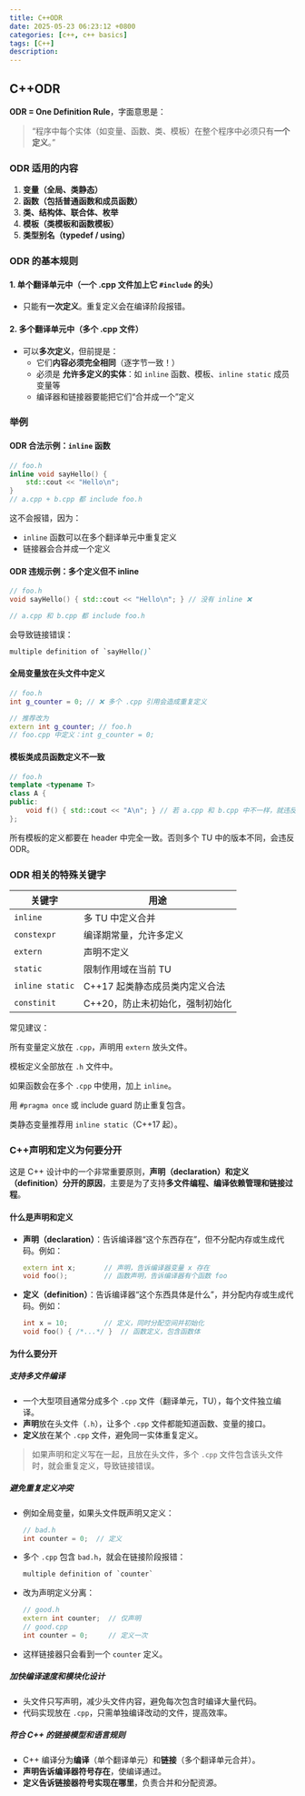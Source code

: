 ```yaml
---
title: C++ODR
date: 2025-05-23 06:23:12 +0800
categories: [c++, c++ basics]
tags: [C++]
description: 
---
```

## C++ODR

**ODR = One Definition Rule**，字面意思是：

> “程序中每个实体（如变量、函数、类、模板）在整个程序中必须只有**一个定义**。”

### ODR 适用的内容

1. **变量（全局、类静态）**
2. **函数（包括普通函数和成员函数）**
3. **类、结构体、联合体、枚举**
4. **模板（类模板和函数模板）**
5. **类型别名（typedef / using）**

### ODR 的基本规则

#### 1. 单个翻译单元中（一个 .cpp 文件加上它 `#include` 的头）

- 只能有**一次定义**。重复定义会在编译阶段报错。

#### 2. 多个翻译单元中（多个 .cpp 文件）

- 可以**多次定义**，但前提是：
  - 它们**内容必须完全相同**（逐字节一致！）
  - 必须是 **允许多定义的实体**：如 `inline` 函数、模板、`inline static` 成员变量等
  - 编译器和链接器要能把它们“合并成一个”定义

### 举例

#### ODR 合法示例：`inline` 函数

```cpp
// foo.h
inline void sayHello() {
    std::cout << "Hello\n";
}
// a.cpp + b.cpp 都 include foo.h
```

这不会报错，因为：

- `inline` 函数可以在多个翻译单元中重复定义
- 链接器会合并成一个定义

#### ODR 违规示例：多个定义但不 inline

```cpp
// foo.h
void sayHello() { std::cout << "Hello\n"; } // 没有 inline ❌
```

```cpp
// a.cpp 和 b.cpp 都 include foo.h
```

会导致链接错误：

```scss
multiple definition of `sayHello()`
```

#### 全局变量放在头文件中定义

```cpp
// foo.h
int g_counter = 0; // ❌ 多个 .cpp 引用会造成重复定义
```

```cpp
// 推荐改为
extern int g_counter; // foo.h
// foo.cpp 中定义：int g_counter = 0;
```

#### 模板类成员函数定义不一致

```cpp
// foo.h
template <typename T>
class A {
public:
    void f() { std::cout << "A\n"; } // 若 a.cpp 和 b.cpp 中不一样，就违反 ODR
};
```

所有模板的定义都要在 header 中完全一致。否则多个 TU 中的版本不同，会违反 ODR。

### ODR 相关的特殊关键字

| 关键字          | 用途                            |
| --------------- | ------------------------------- |
| `inline`        | 多 TU 中定义合并                |
| `constexpr`     | 编译期常量，允许多定义          |
| `extern`        | 声明不定义                      |
| `static`        | 限制作用域在当前 TU             |
| `inline static` | C++17 起类静态成员类内定义合法  |
| `constinit`     | C++20，防止未初始化，强制初始化 |

常见建议：

所有变量定义放在 `.cpp`，声明用 `extern` 放头文件。

模板定义全部放在 `.h` 文件中。

如果函数会在多个 `.cpp` 中使用，加上 `inline`。

用 `#pragma once` 或 include guard 防止重复包含。

类静态变量推荐用 `inline static`（C++17 起）。

### C++声明和定义为何要分开

这是 C++ 设计中的一个非常重要原则，**声明（declaration）和定义（definition）分开的原因**，主要是为了支持**多文件编程、编译依赖管理和链接过程**。

#### 什么是声明和定义

- **声明（declaration）**：告诉编译器“这个东西存在”，但不分配内存或生成代码。例如：

  ```cpp
  extern int x;       // 声明，告诉编译器变量 x 存在
  void foo();         // 函数声明，告诉编译器有个函数 foo
  ```

- **定义（definition）**：告诉编译器“这个东西具体是什么”，并分配内存或生成代码。例如：

  ```cpp
  int x = 10;         // 定义，同时分配空间并初始化
  void foo() { /*...*/ }  // 函数定义，包含函数体
  ```

#### 为什么要分开

##### 支持多文件编译

- 一个大型项目通常分成多个 `.cpp` 文件（翻译单元，TU），每个文件独立编译。
- **声明**放在头文件（`.h`），让多个 `.cpp` 文件都能知道函数、变量的接口。
- **定义**放在某个 `.cpp` 文件，避免同一实体重复定义。

> 如果声明和定义写在一起，且放在头文件，多个 `.cpp` 文件包含该头文件时，就会重复定义，导致链接错误。

##### 避免重复定义冲突

- 例如全局变量，如果头文件既声明又定义：

  ```cpp
  // bad.h
  int counter = 0;  // 定义
  ```

- 多个 `.cpp` 包含 `bad.h`，就会在链接阶段报错：

  ```scss
  multiple definition of `counter`
  ```

- 改为声明定义分离：

  ```cpp
  // good.h
  extern int counter;  // 仅声明
  // good.cpp
  int counter = 0;     // 定义一次
  ```

- 这样链接器只会看到一个 `counter` 定义。

##### 加快编译速度和模块化设计

- 头文件只写声明，减少头文件内容，避免每次包含时编译大量代码。
- 代码实现放在 `.cpp`，只需单独编译改动的文件，提高效率。

##### 符合 C++ 的链接模型和语言规则

- C++ 编译分为**编译**（单个翻译单元）和**链接**（多个翻译单元合并）。
- **声明告诉编译器符号存在**，使编译通过。
- **定义告诉链接器符号实现在哪里**，负责合并和分配资源。